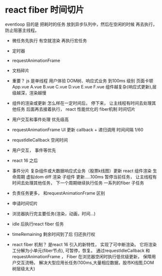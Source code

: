 # react fiber 时间切片
eventloop 目的是 把耗时的任务 放到异步队列中，然后在空闲的时候 再去执行，防止阻塞主线程。
- 微任务先执行 有空就渲染 再执行宏任务

- 定时器 
- requestAnimationFrame
- 文档碎片
- 重要？  js 是单线程
  用户体验
  DOM树、响应式业务 到100ms 级别 页面卡顿
  App.vue
    A.vue
     B.vue
      C.vue
       D.vue
        E.vue
         F.vue
组件越复杂(响应式更新),层级越深，渲染越慢

- 组件的渲染或更新  怎么样在一定时间后， 停下来， 让主线程有时间去处理其他任务
后面再去接着执行， react 性能优化的 fiber机制 时间切片

- 用户交互和事件处理 优先级高

- requestAnimationFrame  UI 更新
  callback + 递归调用 时间间隔 1/60
- requstIdleCallback  空闲时间
 - 用户交互， 事件等优先
 - react 16 之后
 - 事件分片 复杂组件或大数据响应式业务（股票k线图）更新
   react 组件渲染 生命周期 虚拟dom diff 渲染 子组件 更新.....100ms
   暂停当前任务， 让主线程有时间去处理其他任务， 下一个周期继续执行任务
    一系列的fiber 子任务
 - 负责任务更多， 和requestAnimationFrame 区别
 - 申请时间切片
 - 浏览器执行完主要任务(渲染，动画，时间...)
 - idle 后执行react fiber 任务
 - timeRemaining 剩余时间到了后 归还执行权

- react fiber 机制？
 是react 16 引入的新特性， 实现了可中断渲染。 它将渲染工分解为小单元(fiber节点), 可暂停，恢复。
 通过requestIdleCallback 和 requestAnimationFrame ， Fiber 在浏览器空闲时执行低优级更新，
 保障用户交互流畅， 解决大型应用长任务(100ms,大量相应数据，股市K线图,DOM 树层级太大)
